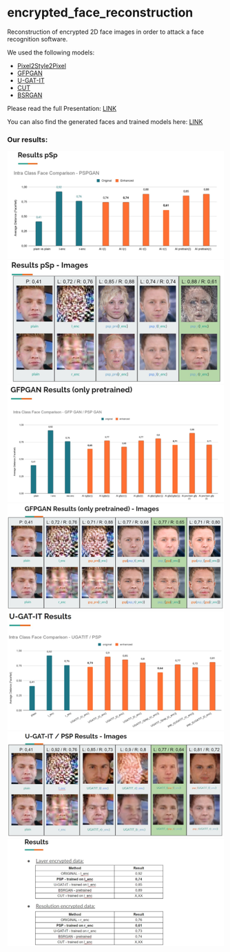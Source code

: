 # encrypted_face_reconstruction
Reconstruction of encrypted 2D face images in order to attack a face recognition software.

We used the following models:

* [Pixel2Style2Pixel](https://github.com/eladrich/pixel2style2pixel)
* [GFPGAN](https://github.com/TencentARC/GFPGAN)
* [U-GAT-IT](https://github.com/taki0112/UGATIT)
* [CUT](https://github.com/taesungp/contrastive-unpaired-translation)
* [BSRGAN](https://github.com/cszn/BSRGAN)


Please read the full Presentation: [LINK](https://github.com/nerovalerius/encrypted_face_reconstruction/blob/main/Encrypted%20Face%20Reconstruction.pdf)

You can also find the generated faces and trained models here: [LINK](https://drive.google.com/file/d/1dzlLu85j5mnJBERdMIEkPsnwHV4suRiM/view?usp=sharing)

### Our results:

![results psp](https://github.com/nerovalerius/encrypted_face_reconstruction/blob/main/git_images/results_psp.jpg)
![images psp](https://github.com/nerovalerius/encrypted_face_reconstruction/blob/main/git_images/images_psp.jpg)
![results gfp](https://github.com/nerovalerius/encrypted_face_reconstruction/blob/main/git_images/results_gfp.jpg)
![images gfp](https://github.com/nerovalerius/encrypted_face_reconstruction/blob/main/git_images/images_gfp.jpg)
![results ugatit](https://github.com/nerovalerius/encrypted_face_reconstruction/blob/main/git_images/results_ugatit.jpg)
![images ugatit](https://github.com/nerovalerius/encrypted_face_reconstruction/blob/main/git_images/images_ugatit.jpg)
![results final](https://github.com/nerovalerius/encrypted_face_reconstruction/blob/main/git_images/results_final.jpg)